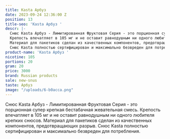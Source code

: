```yaml
---
title: Kasta Арбуз
date: 2023-09-24 12:36:00 Z
position: 13
title-seo: 'Kasta Арбуз '
descr: |-
  Снюс Kasta Арбуз - Лимитированная Фруктовая Серия - это порционная супер крепкая бестабачная жевательная смесь.
  Крепость впечатляет в 105 мг и не оставит равнодушным ни одного любителя крепких снюсов.
  Материал для пакетиков сделан из качественных компонентов, предотвращающих разрыв.
  Снюс Kasta полностью сертифицирован и максимально безвреден для потребления.
product-name: 'Kasta Арбуз '
nicotine: 105
portions: 20
gram: 20
price: 3000
brand: Russian products
sale: new-snus
taste: Арбуз
image: "/uploads/6-b0acca.png"
---
```


Снюс Kasta Арбуз - Лимитированная Фруктовая Серия - это порционная супер крепкая бестабачная жевательная смесь.
Крепость впечатляет в 105 мг и не оставит равнодушным ни одного любителя крепких снюсов.
Материал для пакетиков сделан из качественных компонентов, предотвращающих разрыв.
Снюс Kasta полностью сертифицирован и максимально безвреден для потребления.